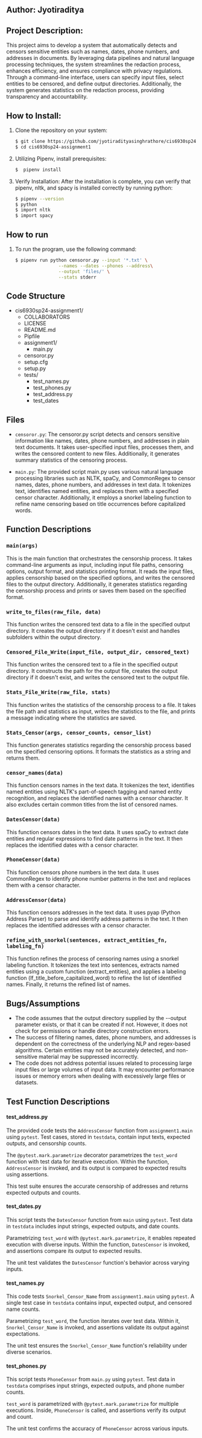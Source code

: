 ## Author: Jyotiraditya

## Project Description:
This project aims to develop a system that automatically detects and censors sensitive entities such as names, dates, phone numbers, and addresses in documents. By leveraging data pipelines and natural language processing techniques, the system streamlines the redaction process, enhances efficiency, and ensures compliance with privacy regulations. Through a command-line interface, users can specify input files, select entities to be censored, and define output directories. Additionally, the system generates statistics on the redaction process, providing transparency and accountability.

## How to Install:
1. Clone the repository on your system:
    ```sh
    $ git clone https://github.com/jyotiradityasinghrathore/cis6930sp24-assignment1.git
    $ cd cis6930sp24-assignment1
    ```

2. Utilizing Pipenv, install prerequisites:
    ```sh
    $  pipenv install
    ```
3. Verify Installation:
    After the installation is complete, you can verify that
    pipenv, nltk, and spacy is installed correctly by running python:
    ```sh
    $ pipenv --version
    $ python
    $ import nltk
    $ import spacy
    ```   
## How to run
1. To run the program, use the following command:
    ```sh
    $ pipenv run python censoror.py --input '*.txt' \
                    --names --dates --phones --address\
                    --output 'files/' \
                    --stats stderr
    ```

## Code Structure
- cis6930sp24-assignment1/
    - COLLABORATORS
    - LICENSE
    - README.md
    - Pipfile
    - assignment1/
        - main.py
    - censoror.py
    - setup.cfg
    - setup.py
    - tests/
        - test_names.py
        - test_phones.py
        - test_address.py
        - test_dates

## Files

- `censoror.py`: The censoror.py script detects and censors sensitive information like names, dates, phone numbers, and addresses in plain text documents. It takes user-specified input files, processes them, and writes the censored content to new files. Additionally, it generates summary statistics of the censoring process. 

- `main.py`: The provided script main.py uses various natural language processing libraries such as NLTK, spaCy, and CommonRegex to censor names, dates, phone numbers, and addresses in text data. It tokenizes text, identifies named entities, and replaces them with a specified censor character. Additionally, it employs a snorkel labeling function to refine name censoring based on title occurrences before capitalized words.

## Function Descriptions

### `main(args)`
This is the main function that orchestrates the censorship process. It takes command-line arguments as input, including input file paths, censoring options, output format, and statistics printing format. It reads the input files, applies censorship based on the specified options, and writes the censored files to the output directory. Additionally, it generates statistics regarding the censorship process and prints or saves them based on the specified format.

### `write_to_files(raw_file, data)`
This function writes the censored text data to a file in the specified output directory. It creates the output directory if it doesn't exist and handles subfolders within the output directory.

### `Censored_File_Write(input_file, output_dir, censored_text)`
This function writes the censored text to a file in the specified output directory. It constructs the path for the output file, creates the output directory if it doesn't exist, and writes the censored text to the output file.

### `Stats_File_Write(raw_file, stats)`
This function writes the statistics of the censorship process to a file. It takes the file path and statistics as input, writes the statistics to the file, and prints a message indicating where the statistics are saved.

### `Stats_Censor(args, censor_counts, censor_list)`
This function generates statistics regarding the censorship process based on the specified censoring options. It formats the statistics as a string and returns them.

### `censor_names(data)`
This function censors names in the text data. It tokenizes the text, identifies named entities using NLTK's part-of-speech tagging and named entity recognition, and replaces the identified names with a censor character. It also excludes certain common titles from the list of censored names.

### `DatesCensor(data)`
This function censors dates in the text data. It uses spaCy to extract date entities and regular expressions to find date patterns in the text. It then replaces the identified dates with a censor character.

### `PhoneCensor(data)`
This function censors phone numbers in the text data. It uses CommonRegex to identify phone number patterns in the text and replaces them with a censor character.

### `AddressCensor(data)`
This function censors addresses in the text data. It uses pyap (Python Address Parser) to parse and identify address patterns in the text. It then replaces the identified addresses with a censor character.

### `refine_with_snorkel(sentences, extract_entities_fn, labeling_fn)`
This function refines the process of censoring names using a snorkel labeling function. It tokenizes the text into sentences, extracts named entities using a custom function (extract_entities), and applies a labeling function (lf_title_before_capitalized_word) to refine the list of identified names. Finally, it returns the refined list of names.


## Bugs/Assumptions
-  The code assumes that the output directory supplied by the --output parameter exists, or that it can be created if not. However, it does not check for permissions or handle directory construction errors.
-  The success of filtering names, dates, phone numbers, and addresses is dependent on the correctness of the underlying NLP and regex-based algorithms. Certain entities may not be accurately detected, and non-sensitive material may be suppressed incorrectly.
- The code does not address potential issues related to processing large input files or large volumes of input data. It may encounter performance issues or memory errors when dealing with excessively large files or datasets.


## Test Function Descriptions

#### test_address.py
The provided code tests the `AddressCensor` function from `assignment1.main` using `pytest`. Test cases, stored in `testdata`, contain input texts, expected outputs, and censorship counts.

The `@pytest.mark.parametrize` decorator parametrizes the `test_word` function with test data for iterative execution. Within the function, `AddressCensor` is invoked, and its output is compared to expected results using assertions.

This test suite ensures the accurate censorship of addresses and returns expected outputs and counts.

#### test_dates.py
This script tests the `DatesCensor` function from `main` using `pytest`. Test data in `testdata` includes input strings, expected outputs, and date counts.

Parametrizing `test_word` with `@pytest.mark.parametrize`, it enables repeated execution with diverse inputs. Within the function, `DatesCensor` is invoked, and assertions compare its output to expected results.

The unit test validates the `DatesCensor` function's behavior across varying inputs.

#### test_names.py
This code tests `Snorkel_Censor_Name` from `assignment1.main` using `pytest`. A single test case in `testdata` contains input, expected output, and censored name counts.

Parametrizing `test_word`, the function iterates over test data. Within it, `Snorkel_Censor_Name` is invoked, and assertions validate its output against expectations.

The unit test ensures the `Snorkel_Censor_Name` function's reliability under diverse scenarios.

#### test_phones.py
This script tests `PhoneCensor` from `main.py` using `pytest`. Test data in `testdata` comprises input strings, expected outputs, and phone number counts.

`test_word` is parametrized with `@pytest.mark.parametrize` for multiple executions. Inside, `PhoneCensor` is called, and assertions verify its output and count.

The unit test confirms the accuracy of `PhoneCensor` across various inputs.
